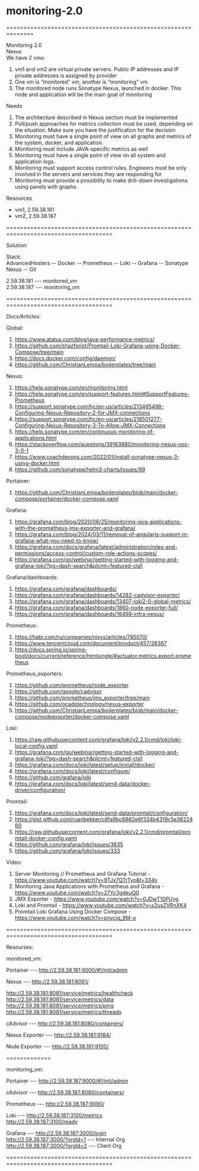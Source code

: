 # monitoring-2.0

==============================================================

Monitoring 2.0  
Nexus  
We have 2 vms:  
1. vm1 and vm2 are virtual private servers. Public IP addresses and IP private addresses
is assigned by provider
2. One vm is “monitored” vm, another is “monitoring” vm
3. The monitored node runs Sonatype Nexus, launched in docker. This node and
application will be the main goal of monitoring

Needs  
1. The architecture described in Nexus section must be implemented
2. Pull/push approaches for metrics collection must be used, depending on the situation.
Make sure you have the justification for the decision
3. Monitoring must have a single point of view on all graphs and metrics of the system,
docker, and application.
4. Monitoring must include JAVA-specific metrics as well
5. Monitoring must have a single point of view on all system and application logs.
6. Monitoring must support access control rules. Engineers must be only involved in the
servers and services they are responding for
7. Monitoring must provide a possibility to make drill-down investigations using panels with
graphs.

Resources  
- vm1, 2.59.38.181
- vm2, 2.59.38.187

=====================================================================================

Solution:

Stack:  
AdvancedHosters -- Docker -- Prometheus -- Loki -- Grafana -- Sonatype Nexus -- Git

2.59.38.181  ---  monitored_vm  
2.59.38.187  ---  monitoring_vm  

=====================================================================================

Docs/Articles:

Global:
1. https://www.atatus.com/blog/java-performance-metrics/
2. https://github.com/shazforiot/Promtail-Loki-Grafana-using-Docker-Compose/tree/main
3. https://docs.docker.com/config/daemon/ 
4. https://github.com/ChristianLempa/boilerplates/tree/main

Nexus:
1. https://help.sonatype.com/en/monitoring.html 
2. https://help.sonatype.com/en/support-features.html#SupportFeatures-Prometheus 
3. https://support.sonatype.com/hc/en-us/articles/213465498-Configuring-Nexus-Repository-2-for-JMX-connections
4. https://support.sonatype.com/hc/en-us/articles/218501277-Configuring-Nexus-Repository-3-To-Allow-JMX-Connections
5. https://help.sonatype.com/en/continuous-monitoring-of-applications.html 
6. https://stackoverflow.com/questions/39163880/monitoring-nexus-oss-3-0-1 
7. https://www.coachdevops.com/2022/01/install-sonatype-nexus-3-using-docker.html
8. https://github.com/sonatype/helm3-charts/issues/99 

Portainer:
1. https://github.com/ChristianLempa/boilerplates/blob/main/docker-compose/portainer/docker-compose.yaml

Grafana:
1. https://grafana.com/blog/2020/06/25/monitoring-java-applications-with-the-prometheus-jmx-exporter-and-grafana/
2. https://grafana.com/blog/2024/03/11/removal-of-angularjs-support-in-grafana-what-you-need-to-know/ 
3. https://grafana.com/docs/grafana/latest/administration/roles-and-permissions/access-control/custom-role-actions-scopes/
4. https://grafana.com/go/webinar/getting-started-with-logging-and-grafana-loki/?pg=dash-search&plcmt=featured-cta1 

Grafana/dashboards:
1. https://grafana.com/grafana/dashboards/
2. https://grafana.com/grafana/dashboards/14282-cadvisor-exporter/
3. https://grafana.com/grafana/dashboards/13407-loki2-0-global-metrics/
4. https://grafana.com/grafana/dashboards/1860-node-exporter-full/
5. https://grafana.com/grafana/dashboards/16459-infra-nexus/

Prometheus:
1. https://habr.com/ru/companies/nixys/articles/785070/
2. https://www.tencentcloud.com/document/product/457/38367
3. https://docs.spring.io/spring-boot/docs/current/reference/htmlsingle/#actuator.metrics.export.prometheus 

Prometheus_exporters:
1. https://github.com/prometheus/node_exporter
2. https://github.com/google/cadvisor
3. https://github.com/prometheus/jmx_exporter/tree/main
4. https://github.com/ocadotechnology/nexus-exporter
5. https://github.com/ChristianLempa/boilerplates/blob/main/docker-compose/nodeexporter/docker-compose.yaml 

Loki:
1. https://raw.githubusercontent.com/grafana/loki/v2.2.1/cmd/loki/loki-local-config.yaml
2. https://grafana.com/go/webinar/getting-started-with-logging-and-grafana-loki/?pg=dash-search&plcmt=featured-cta1
3. https://grafana.com/docs/loki/latest/setup/install/docker/
4. https://grafana.com/docs/loki/latest/configure/
5. https://github.com/grafana/loki
6. https://grafana.com/docs/loki/latest/send-data/docker-driver/configuration/

Promtail:
1. https://grafana.com/docs/loki/latest/send-data/promtail/configuration/
2. https://gist.github.com/ruanbekker/c6fa9bc6882e6f324b4319c5e3622460
3. https://raw.githubusercontent.com/grafana/loki/v2.2.1/cmd/promtail/promtail-docker-config.yaml
4. https://github.com/grafana/loki/issues/3635
5. https://github.com/grafana/loki/issues/333 

Video:
1. Server Monitoring // Prometheus and Grafana Tutorial - https://www.youtube.com/watch?v=9TJx7QTrTyo&t=334s
1. Monitoring Java Applications with Prometheus and Grafana - https://www.youtube.com/watch?v=27Yc3gdeuQ0
2. JMX Exporter - https://www.youtube.com/watch?v=0JDwT10PUyg
4. Loki and Promtail - https://www.youtube.com/watch?v=x2usZVRnXK4
5. Promtail Loki Grafana Using Docker Compose - https://www.youtube.com/watch?v=pnycjg_9M-o

=====================================================================================

Resourses:


monitored_vm:

Portainer  ---  http://2.59.38.181:9000/#!/init/admin  

Nexus      ---  http://2.59.38.181:8081/  

http://2.59.38.181:8081/service/metrics/healthcheck  
http://2.59.38.181:8081/service/metrics/data  
http://2.59.38.181:8081/service/metrics/ping  
http://2.59.38.181:8081/service/metrics/threads  

cAdvisor   ---  http://2.59.38.181:8080/containers/

Nexus Exporter --- http://2.59.38.181:9184/  

Node Exporter --- http://2.59.38.181:9100/  

=============


monitoring_vm:

Portainer  ---  http://2.59.38.187:9000/#!/init/admin  

cAdvisor --- http://2.59.38.187:8080/containers/  

Prometheus --- http://2.59.38.187:9090/  

Loki --- http://2.59.38.187:3100/metrics  
         http://2.59.38.187:3100/ready  


Grafana  ---  http://2.59.38.187:3000/login  
              http://2.59.38.187:3000/?orgId=1  ---   Internal Org  
              http://2.59.38.187:3000/?orgId=2  ---   Client Org  

=====================================================================================
